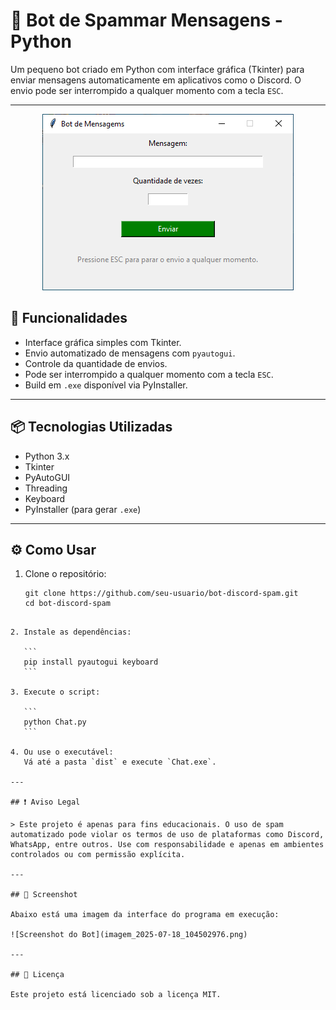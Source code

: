 
# 📨 Bot de Spammar Mensagens - Python

Um pequeno bot criado em Python com interface gráfica (Tkinter) para enviar mensagens automaticamente em aplicativos como o Discord. O envio pode ser interrompido a qualquer momento com a tecla `ESC`.

---

<p align="center">
  <img src="imagem_2025-07-18_104811993.png" alt="Interface do Bot" />
</p>


## 🚀 Funcionalidades

- Interface gráfica simples com Tkinter.
- Envio automatizado de mensagens com `pyautogui`.
- Controle da quantidade de envios.
- Pode ser interrompido a qualquer momento com a tecla `ESC`.
- Build em `.exe` disponível via PyInstaller.

---

## 📦 Tecnologias Utilizadas

- Python 3.x
- Tkinter
- PyAutoGUI
- Threading
- Keyboard
- PyInstaller (para gerar `.exe`)

---

## ⚙️ Como Usar

1. Clone o repositório:
   ```
   git clone https://github.com/seu-usuario/bot-discord-spam.git
   cd bot-discord-spam
````

2. Instale as dependências:

   ```
   pip install pyautogui keyboard
   ```

3. Execute o script:

   ```
   python Chat.py
   ```

4. Ou use o executável:
   Vá até a pasta `dist` e execute `Chat.exe`.

---

## ❗ Aviso Legal

> Este projeto é apenas para fins educacionais. O uso de spam automatizado pode violar os termos de uso de plataformas como Discord, WhatsApp, entre outros. Use com responsabilidade e apenas em ambientes controlados ou com permissão explícita.

---

## 📸 Screenshot

Abaixo está uma imagem da interface do programa em execução:

![Screenshot do Bot](imagem_2025-07-18_104502976.png)

---

## 🧾 Licença

Este projeto está licenciado sob a licença MIT.

````
